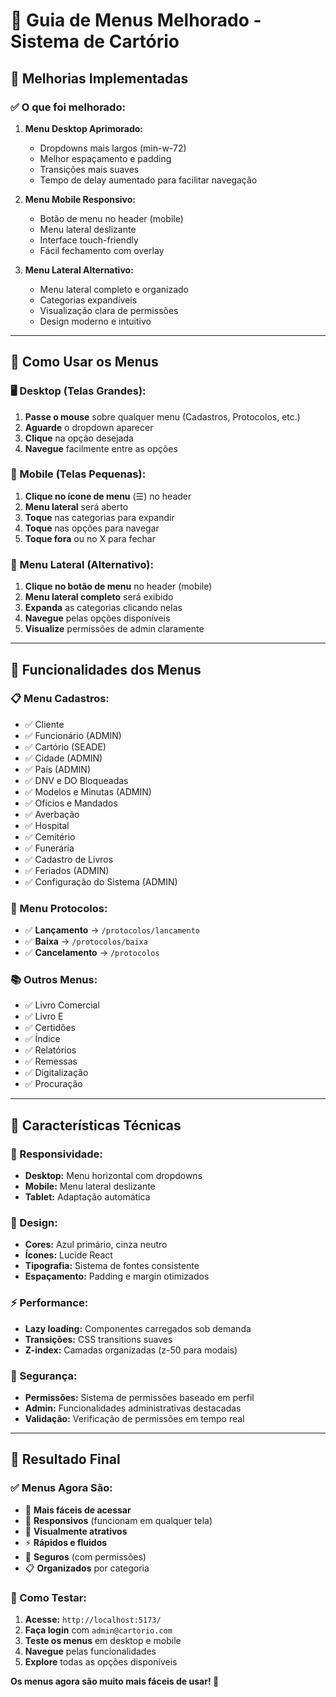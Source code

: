 # 🎯 **Guia de Menus Melhorado - Sistema de Cartório**

## 🚀 **Melhorias Implementadas**

### **✅ O que foi melhorado:**

1. **Menu Desktop Aprimorado:**
   - Dropdowns mais largos (min-w-72)
   - Melhor espaçamento e padding
   - Transições mais suaves
   - Tempo de delay aumentado para facilitar navegação

2. **Menu Mobile Responsivo:**
   - Botão de menu no header (mobile)
   - Menu lateral deslizante
   - Interface touch-friendly
   - Fácil fechamento com overlay

3. **Menu Lateral Alternativo:**
   - Menu lateral completo e organizado
   - Categorias expandíveis
   - Visualização clara de permissões
   - Design moderno e intuitivo

---

## 📱 **Como Usar os Menus**

### **🖥️ Desktop (Telas Grandes):**
1. **Passe o mouse** sobre qualquer menu (Cadastros, Protocolos, etc.)
2. **Aguarde** o dropdown aparecer
3. **Clique** na opção desejada
4. **Navegue** facilmente entre as opções

### **📱 Mobile (Telas Pequenas):**
1. **Clique no ícone de menu** (☰) no header
2. **Menu lateral** será aberto
3. **Toque** nas categorias para expandir
4. **Toque** nas opções para navegar
5. **Toque fora** ou no X para fechar

### **🎯 Menu Lateral (Alternativo):**
1. **Clique no botão de menu** no header (mobile)
2. **Menu lateral completo** será exibido
3. **Expanda** as categorias clicando nelas
4. **Navegue** pelas opções disponíveis
5. **Visualize** permissões de admin claramente

---

## 🎨 **Funcionalidades dos Menus**

### **📋 Menu Cadastros:**
- ✅ Cliente
- ✅ Funcionário (ADMIN)
- ✅ Cartório (SEADE)
- ✅ Cidade (ADMIN)
- ✅ País (ADMIN)
- ✅ DNV e DO Bloqueadas
- ✅ Modelos e Minutas (ADMIN)
- ✅ Ofícios e Mandados
- ✅ Averbação
- ✅ Hospital
- ✅ Cemitério
- ✅ Funerária
- ✅ Cadastro de Livros
- ✅ Feriados (ADMIN)
- ✅ Configuração do Sistema (ADMIN)

### **📄 Menu Protocolos:**
- ✅ **Lançamento** → `/protocolos/lancamento`
- ✅ **Baixa** → `/protocolos/baixa`
- ✅ **Cancelamento** → `/protocolos`

### **📚 Outros Menus:**
- ✅ Livro Comercial
- ✅ Livro E
- ✅ Certidões
- ✅ Índice
- ✅ Relatórios
- ✅ Remessas
- ✅ Digitalização
- ✅ Procuração

---

## 🔧 **Características Técnicas**

### **🎯 Responsividade:**
- **Desktop:** Menu horizontal com dropdowns
- **Mobile:** Menu lateral deslizante
- **Tablet:** Adaptação automática

### **🎨 Design:**
- **Cores:** Azul primário, cinza neutro
- **Ícones:** Lucide React
- **Tipografia:** Sistema de fontes consistente
- **Espaçamento:** Padding e margin otimizados

### **⚡ Performance:**
- **Lazy loading:** Componentes carregados sob demanda
- **Transições:** CSS transitions suaves
- **Z-index:** Camadas organizadas (z-50 para modais)

### **🔐 Segurança:**
- **Permissões:** Sistema de permissões baseado em perfil
- **Admin:** Funcionalidades administrativas destacadas
- **Validação:** Verificação de permissões em tempo real

---

## 🎉 **Resultado Final**

### **✅ Menus Agora São:**
- 🎯 **Mais fáceis de acessar**
- 📱 **Responsivos** (funcionam em qualquer tela)
- 🎨 **Visualmente atrativos**
- ⚡ **Rápidos e fluidos**
- 🔐 **Seguros** (com permissões)
- 📋 **Organizados** por categoria

### **🚀 Como Testar:**
1. **Acesse:** `http://localhost:5173/`
2. **Faça login** com `admin@cartorio.com`
3. **Teste os menus** em desktop e mobile
4. **Navegue** pelas funcionalidades
5. **Explore** todas as opções disponíveis

**Os menus agora são muito mais fáceis de usar! 🎉**
